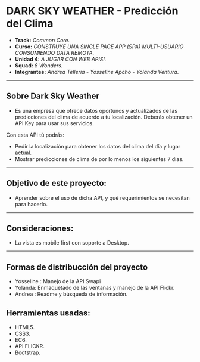 # DARK SKY WEATHER - Predicción del Clima

* **Track:** _Common Core._
* **Curso:** _CONSTRUYE UNA SINGLE PAGE APP (SPA) MULTI-USUARIO CONSUMIENDO DATA REMOTA._
* **Unidad 4:** _A JUGAR CON WEB APIS!._
* **Squad:** _8 Wonders._
* **Integrantes:** _Andrea Tellería_ - _Yosseline Apcho_ - _Yolanda Ventura_.

***

## Sobre Dark Sky Weather

- Es una empresa que ofrece datos oportunos y actualizados de las predicciones del clima de acuerdo a tu localización. Deberás obtener un API Key para usar sus servicios.

Con esta API tú podrás:
- Pedir la localización para obtener los datos del clima del día y lugar actual.
- Mostrar predicciones de clima de por lo menos los siguientes 7 días.

***

## Objetivo de este proyecto:

- Aprender sobre el uso de dicha API, y qué requerimientos se necesitan para hacerlo.

***

## Consideraciones:

- La vista es mobile first con soporte a Desktop.

***

## Formas de distribucción del proyecto

* Yosseline : Manejo de la API Swapi
* Yolanda: Enmaquetado de las ventanas y manejo de la API Flickr.
* Andrea : Readme y búsqueda de información.

## Herramientas usadas:

- HTML5.
- CSS3.
- EC6.
- API FLICKR.
- Bootstrap.
